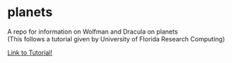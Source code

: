 # planets
A repo for information on Wolfman and Dracula on planets
<br />
(This follows a tutorial given by University of Florida Research Computing)

[Link to Tutorial!](https://github.com/UFResearchComputing/git-training)

